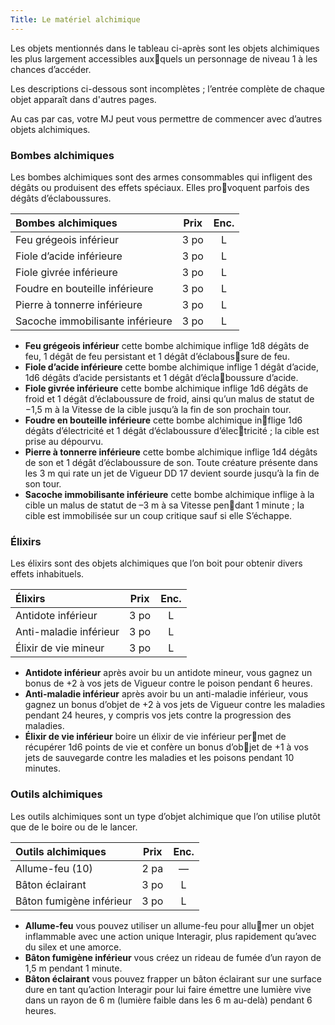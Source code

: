 ```yaml
---
Title: Le matériel alchimique
---
```

Les objets mentionnés dans le tableau ci-après sont les objets alchimiques les plus largement accessibles auxquels un personnage de niveau 1 à les chances d’accéder. 

Les descriptions ci-dessous sont incomplètes ; l’entrée complète de chaque objet apparaît dans d'autres pages. 

Au cas par cas, votre MJ peut vous permettre de commencer avec d’autres objets alchimiques.

### Bombes alchimiques
Les bombes alchimiques sont des armes consommables qui 
infligent des dégâts ou produisent des effets spéciaux. Elles provoquent parfois des dégâts d’éclaboussures.

| Bombes alchimiques | Prix | Enc. |
|:-------------------|:----:|:----:|
| Feu grégeois inférieur | 3 po | L
| Fiole d’acide inférieure | 3 po | L
| Fiole givrée inférieure | 3 po | L
| Foudre en bouteille inférieure | 3 po | L
| Pierre à tonnerre inférieure | 3 po | L
| Sacoche immobilisante inférieure | 3 po | L

- **Feu grégeois inférieur** cette bombe alchimique inflige 1d8 dégâts de feu, 1 dégât de feu persistant et 1 dégât d’éclaboussure de feu.
- **Fiole d’acide inférieure** cette bombe alchimique inflige 1 dégât d’acide, 1d6 dégâts d’acide persistants et 1 dégât d’éclaboussure d’acide.
- **Fiole givrée inférieure** cette bombe alchimique inflige 1d6 dégâts de froid et 1 dégât d’éclaboussure de froid, ainsi qu’un malus de statut de −1,5 m à la Vitesse de la cible jusqu’à la fin de son prochain tour.
- **Foudre en bouteille inférieure** cette bombe alchimique inflige 1d6 dégâts d’électricité et 1 dégât d’éclaboussure d’électricité ; la cible est prise au dépourvu.
- **Pierre à tonnerre inférieure** cette bombe alchimique inflige 1d4 dégâts de son et 1 dégât d’éclaboussure de son. Toute créature présente dans les 3 m qui rate un jet de Vigueur DD 17 devient sourde jusqu’à la fin de son tour.
- **Sacoche immobilisante inférieure** cette bombe alchimique inflige à la cible un malus de statut de –3 m à sa Vitesse pendant 1 minute ; la cible est immobilisée sur un coup critique sauf si elle S’échappe.

### Élixirs
Les élixirs sont des objets alchimiques que l’on boit pour obtenir divers effets inhabituels.

| Élixirs | Prix | Enc.|
|:--------|:----:|:----:|
| Antidote inférieur | 3 po | L
| Anti-maladie inférieur | 3 po | L
| Élixir de vie mineur | 3 po | L

- **Antidote inférieur** après avoir bu un antidote mineur, vous gagnez un bonus de +2 à vos jets de Vigueur contre le poison pendant 6 heures.
- **Anti-maladie inférieur** après avoir bu un anti-maladie inférieur, vous gagnez un bonus d’objet de +2 à vos jets de Vigueur contre les maladies pendant 24 heures, y compris vos jets contre la progression des maladies.
- **Élixir de vie inférieur** boire un élixir de vie inférieur permet de récupérer 1d6 points de vie et confère un bonus d’objet de +1 à vos jets de sauvegarde contre les maladies et les poisons pendant 10 minutes.

### Outils alchimiques
Les outils alchimiques sont un type d’objet alchimique que l’on utilise plutôt que de le boire ou de le lancer.


| Outils alchimiques | Prix | Enc. |
|:-------------------|:----:|:----:|
| Allume-feu (10) | 2 pa | —
| Bâton éclairant | 3 po | L
| Bâton fumigène inférieur | 3 po | L

- **Allume-feu** vous pouvez utiliser un allume-feu pour allumer un objet inflammable avec une action unique Interagir, plus rapidement qu’avec du silex et une amorce.
- **Bâton fumigène inférieur** vous créez un rideau de fumée d’un rayon de 1,5 m pendant 1 minute.
- **Bâton éclairant** vous pouvez frapper un bâton éclairant sur une surface dure en tant qu’action Interagir pour lui faire émettre une lumière vive dans un rayon de 6 m (lumière faible dans les 6 m au-delà) pendant 6 heures.